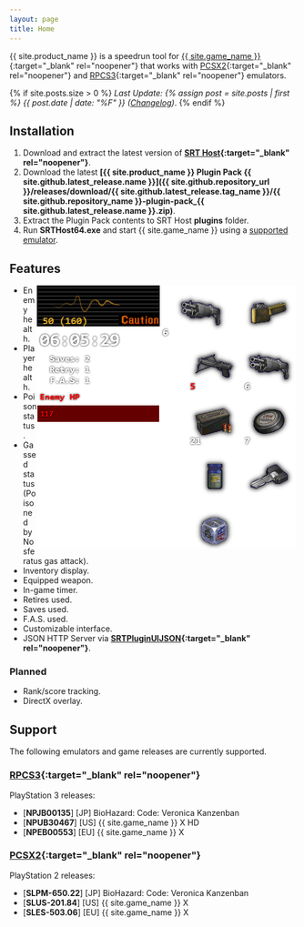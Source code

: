 ```yaml
---
layout: page
title: Home
---
```


{{ site.product_name }} is a speedrun tool for [{{ site.game_name }}](https://en.wikipedia.org/wiki/Resident_Evil_%E2%80%93_Code:_Veronica){:target="_blank" rel="noopener"} that works with [PCSX2](https://pcsx2.net/){:target="_blank" rel="noopener"} and [RPCS3](https://rpcs3.net/){:target="_blank" rel="noopener"} emulators.  

{% if site.posts.size > 0 %}
*Last Update: {% assign post = site.posts | first %} {{ post.date | date: "%F" }} ([Changelog](changelog.html))*.
{% endif %}

## Installation

1. Download and extract the latest version of **[SRT Host](https://www.neonblu.com/SRT/){:target="_blank" rel="noopener"}**.
2. Download the latest **[{{ site.product_name }} Plugin Pack {{ site.github.latest_release.name }}]({{ site.github.repository_url }}/releases/download/{{ site.github.latest_release.tag_name }}/{{ site.github.repository_name }}-plugin-pack_{{ site.github.latest_release.name }}.zip)**.
3. Extract the Plugin Pack contents to SRT Host **plugins** folder.
4. Run **SRTHost64.exe** and start {{ site.game_name }} using a [supported emulator](#support).

## Features

<img align="right" width="456" height="463" src="assets/srt_window_detailed.png" alt="{{ site.product_name }} main window">

* Enemy health.
* Player health.
* Poison status.
* Gassed status (Poisoned by Nosferatus gas attack).
* Inventory display.
* Equipped weapon.
* In-game timer.
* Retires used.
* Saves used.
* F.A.S. used.
* Customizable interface.
* JSON HTTP Server via **[SRTPluginUIJSON](https://github.com/Squirrelies/SRTPluginUIJSON/){:target="_blank" rel="noopener"}**.

### Planned

* Rank/score tracking.
* DirectX overlay.

## Support

The following emulators and game releases are currently supported.

### [RPCS3](https://rpcs3.net/){:target="_blank" rel="noopener"}

PlayStation 3 releases:

  - [**NPJB00135**] [JP] BioHazard: Code: Veronica Kanzenban
  - [**NPUB30467**] [US] {{ site.game_name }} X HD
  - [**NPEB00553**] [EU] {{ site.game_name }} X

### [PCSX2](https://pcsx2.net/){:target="_blank" rel="noopener"}

PlayStation 2 releases:

  - [**SLPM-650.22**] [JP] BioHazard: Code: Veronica Kanzenban 
  - [**SLUS-201.84**] [US] {{ site.game_name }} X
  - [**SLES-503.06**] [EU] {{ site.game_name }} X
